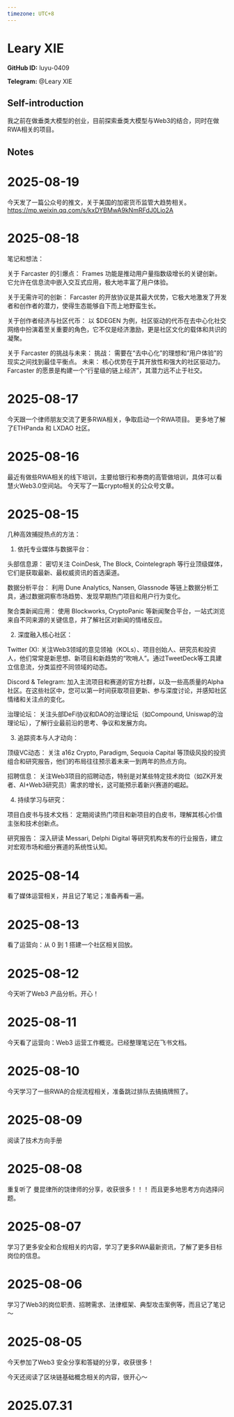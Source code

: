 ```yaml
---
timezone: UTC+8
---
```


# Leary XIE

**GitHub ID:** luyu-0409

**Telegram:** @Leary XIE

## Self-introduction

我之前在做垂类大模型的创业，目前探索垂类大模型与Web3的结合，同时在做RWA相关的项目。

## Notes

<!-- Content_START -->
# 2025-08-19

今天发了一篇公众号的推文，关于美国的加密货币监管大趋势相关。
https://mp.weixin.qq.com/s/kxDYBMwA9kNmRFdJ0Lio2A

# 2025-08-18

笔记和想法：

关于 Farcaster 的引爆点：
Frames 功能是推动用户量指数级增长的关键创新。它允许在信息流中嵌入交互式应用，极大地丰富了用户体验。

关于无需许可的创新：
Farcaster 的开放协议是其最大优势，它极大地激发了开发者和创作者的潜力，使得生态能够自下而上地野蛮生长。

关于创作者经济与社区代币：
以 $DEGEN 为例，社区驱动的代币在去中心化社交网络中扮演着至关重要的角色，它不仅是经济激励，更是社区文化的载体和共识的凝聚。

关于 Farcaster 的挑战与未来：
挑战： 需要在“去中心化”的理想和“用户体验”的现实之间找到最佳平衡点。
未来： 核心优势在于其开放性和强大的社区驱动力。Farcaster 的愿景是构建一个“行星级的链上经济”，其潜力远不止于社交。

# 2025-08-17

今天跟一个律师朋友交流了更多RWA相关，争取启动一个RWA项目。
更多地了解了ETHPanda 和 LXDAO 社区。

# 2025-08-16

最近有做些RWA相关的线下培训，主要给银行和券商的高管做培训，具体可以看慧火Web3.0空间站。
今天写了一篇crypto相关的公众号文章。

# 2025-08-15

几种高效捕捉热点的方法：

1. 依托专业媒体与数据平台：

头部信息源： 密切关注 CoinDesk, The Block, Cointelegraph 等行业顶级媒体，它们是获取最新、最权威资讯的首选渠道。

数据分析平台： 利用 Dune Analytics, Nansen, Glassnode 等链上数据分析工具，通过数据洞察市场趋势、发现早期热门项目和用户行为变化。

聚合类新闻应用： 使用 Blockworks, CryptoPanic 等新闻聚合平台，一站式浏览来自不同来源的关键信息，并了解社区对新闻的情绪反应。

2. 深度融入核心社区：

Twitter (X): 关注Web3领域的意见领袖（KOLs）、项目创始人、研究员和投资人，他们常常是新思想、新项目和新趋势的“吹哨人”。通过TweetDeck等工具建立信息流，分类监控不同领域的动态。

Discord & Telegram: 加入主流项目和赛道的官方社群，以及一些高质量的Alpha社区。在这些社区中，您可以第一时间获取项目更新、参与深度讨论，并感知社区情绪和关注点的变化。

治理论坛： 关注头部DeFi协议和DAO的治理论坛（如Compound, Uniswap的治理论坛），了解行业最前沿的思考、争议和发展方向。

3. 追踪资本与人才动向：

顶级VC动态： 关注 a16z Crypto, Paradigm, Sequoia Capital 等顶级风投的投资组合和研究报告，他们的布局往往预示着未来一到两年的热点方向。

招聘信息： 关注Web3项目的招聘动态，特别是对某些特定技术岗位（如ZK开发者、AI+Web3研究员）需求的增长，这可能预示着新兴赛道的崛起。

4. 持续学习与研究：

项目白皮书与技术文档： 定期阅读热门项目和新项目的白皮书，理解其核心价值主张和技术创新点。

研究报告： 深入研读 Messari, Delphi Digital 等研究机构发布的行业报告，建立对宏观市场和细分赛道的系统性认知。

# 2025-08-14

看了媒体运营相关，并且记了笔记；准备再看一遍。

# 2025-08-13

看了运营向：从 0 到 1 搭建一个社区相关回放。

# 2025-08-12

今天听了Web3 产品分析。开心！

# 2025-08-11

今天看了运营向：Web3 运营工作概览。已经整理笔记在飞书文档。

# 2025-08-10

今天学习了一些RWA的合规流程相关，准备跳过排队去搞搞牌照了。

# 2025-08-09

阅读了技术方向手册

# 2025-08-08

重复听了 曼昆律所的饶律师的分享，收获很多！！！
而且更多地思考方向选择问题。

# 2025-08-07

学习了更多安全和合规相关的内容，学习了更多RWA最新资讯，了解了更多目标岗位的信息。

# 2025-08-06

学习了Web3的岗位职责、招聘需求、法律框架、典型攻击案例等，而且记了笔记～

# 2025-08-05

今天参加了Web3 安全分享和答疑的分享，收获很多！

今天还阅读了区块链基础概念相关的内容，很开心～


# 2025.07.31


<!-- Content_END -->
